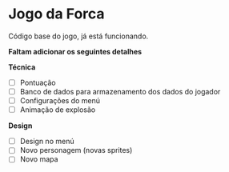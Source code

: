 # Jogo da Forca
Código base do jogo, já está funcionando.

__Faltam adicionar os seguintes detalhes__ 
 
 __**Técnica**__
- [ ] Pontuação
- [ ] Banco de dados para armazenamento dos dados do jogador
- [ ] Configurações do menú
- [ ] Animação de explosão

__**Design**__
- [ ] Design no menú
- [ ] Novo personagem (novas sprites)
- [ ] Novo mapa
